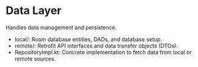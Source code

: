 # Data Layer

Handles data management and persistence.

- local/: Room database entities, DAOs, and database setup.
- remote/: Retrofit API interfaces and data transfer objects (DTOs).
- RepositoryImpl.kt: Concrete implementation to fetch data from local or remote sources.